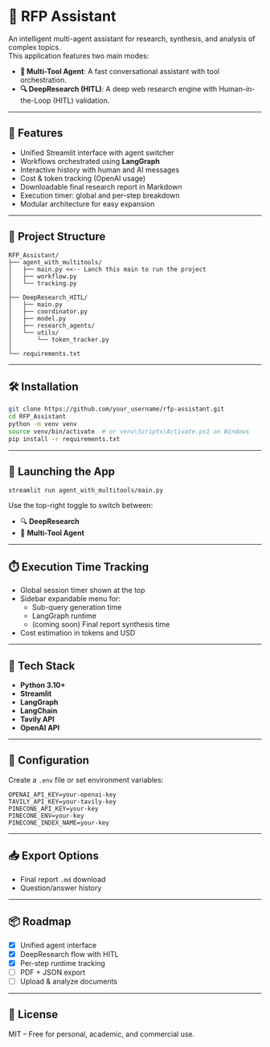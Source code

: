 # 🤖 RFP Assistant

An intelligent multi-agent assistant for research, synthesis, and analysis of complex topics.  
This application features two main modes:

- **🧰 Multi-Tool Agent**: A fast conversational assistant with tool orchestration.
- **🔍 DeepResearch (HITL)**: A deep web research engine with Human-in-the-Loop (HITL) validation.

---

## 🚀 Features

- Unified Streamlit interface with agent switcher
- Workflows orchestrated using **LangGraph**
- Interactive history with human and AI messages
- Cost & token tracking (OpenAI usage)
- Downloadable final research report in Markdown
- Execution timer: global and per-step breakdown
- Modular architecture for easy expansion

---

## 📂 Project Structure

```
RFP_Assistant/
├── agent_with_multitools/
│   ├── main.py <<-- Lanch this main to run the project 
│   ├── workflow.py
│   └── tracking.py
│
├── DeepResearch_HITL/
│   ├── main.py
│   ├── coordinator.py
│   ├── model.py
│   ├── research_agents/
│   └── utils/
│       └── token_tracker.py
│                
└── requirements.txt
```

---

## 🛠️ Installation

```bash
git clone https://github.com/your_username/rfp-assistant.git
cd RFP_Assistant
python -m venv venv
source venv/bin/activate  # or venv\Scripts\Activate.ps1 on Windows
pip install -r requirements.txt
```

---

## 🧪 Launching the App

```bash
streamlit run agent_with_multitools/main.py
```

Use the top-right toggle to switch between:

- 🔍 **DeepResearch**
- 🧰 **Multi-Tool Agent**

---

## ⏱️ Execution Time Tracking

- Global session timer shown at the top
- Sidebar expandable menu for:
  - Sub-query generation time
  - LangGraph runtime
  - (coming soon) Final report synthesis time
- Cost estimation in tokens and USD

---

## 🧠 Tech Stack

- **Python 3.10+**
- **Streamlit**
- **LangGraph**
- **LangChain**
- **Tavily API**
- **OpenAI API**

---

## 🔐 Configuration

Create a `.env` file or set environment variables:

```env
OPENAI_API_KEY=your-openai-key
TAVILY_API_KEY=your-tavily-key
PINECONE_API_KEY=your-key
PINECONE_ENV=your-key
PINECONE_INDEX_NAME=your-key

```

---

## 📥 Export Options

- Final report `.md` download
- Question/answer history


---

## 📦 Roadmap

- [x] Unified agent interface
- [x] DeepResearch flow with HITL
- [x] Per-step runtime tracking
- [ ] PDF + JSON export
- [ ] Upload & analyze documents

---

## 🪪 License

MIT – Free for personal, academic, and commercial use.
